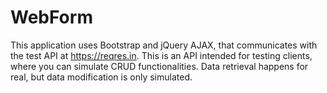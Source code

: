 # WebForm
This application uses Bootstrap and jQuery AJAX, that communicates with the test API at https://reqres.in. This is an API intended for testing clients, where you can simulate CRUD functionalities. Data retrieval happens for real, but data modification is only simulated. 